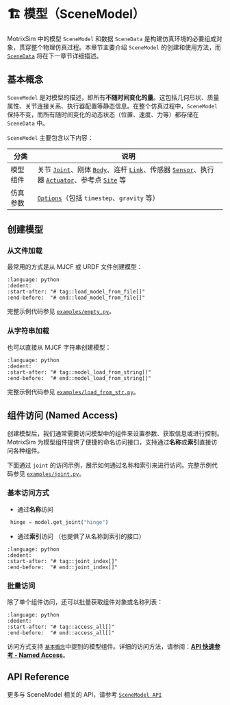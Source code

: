 # 🏗️ 模型（SceneModel）

MotrixSim 中的模型 `SceneModel` 和数据 `SceneData` 是构建仿真环境的必要组成对象，贯穿整个物理仿真过程。本章节主要介绍 `SceneModel` 的创建和使用方法，而 [`SceneData`](scene_data.md) 将在下一章节详细描述。

## 基本概念

`SceneModel` 是对模型的描述，即所有**不随时间变化的量**。这包括几何形状、质量属性、关节连接关系、执行器配置等静态信息。在整个仿真过程中，`SceneModel` 保持不变，而所有随时间变化的动态状态（位置、速度、力等）都存储在 `SceneData` 中。

`SceneModel` 主要包含以下内容：

| 分类     | 说明                                                                                                                                                                                                                                                      |
| -------- | --------------------------------------------------------------------------------------------------------------------------------------------------------------------------------------------------------------------------------------------------------- |
| 模型组件 | 关节 [`Joint`](../kinematics/joint.md)、刚体 [`Body`](../kinematics/body.md)、连杆 [`Link`](../kinematics/link.md)、传感器 [`Sensor`](../kinematics/sensor.md)、执行器 [`Actuator`](../kinematics/actuator.md)、参考点 [`Site`](../kinematics/site.md) 等 |
| 仿真参数 | [`Options`](options.md)（包括 `timestep`、`gravity` 等）                                                                                                                                                                                                  |

## 创建模型

### 从文件加载

最常用的方式是从 MJCF 或 URDF 文件创建模型：

```{literalinclude} ../../../../examples/empty.py
:language: python
:dedent:
:start-after: "# tag::load_model_from_file[]"
:end-before:  "# end::load_model_from_file[]"
```

完整示例代码参见 [`examples/empty.py`](../../../../examples/empty.py)。

### 从字符串加载

也可以直接从 MJCF 字符串创建模型：

```{literalinclude} ../../../../examples/load_from_str.py
:language: python
:dedent:
:start-after: "# tag::model_load_from_string[]"
:end-before:  "# end::model_load_from_string[]"
```

完整示例代码参见 [`examples/load_from_str.py`](../../../../examples/load_from_str.py)。

## 组件访问 (Named Access)

创建模型后，我们通常需要访问模型中的组件来设置参数、获取信息或进行控制。MotrixSim 为模型组件提供了便捷的命名访问接口，支持通过**名称**或**索引**直接访问各种组件。

下面通过 `joint` 的访问示例，展示如何通过名称和索引来进行访问。完整示例代码参见 [`examples/joint.py`](../../../../examples/joint.py)。

### 基本访问方式

-   通过**名称**访问

```python
 hinge = model.get_joint("hinge")
```

-   通过**索引**访问 （也提供了从名称到索引的接口）

```{literalinclude} ../../../../examples/joint.py
:language: python
:dedent:
:start-after: "# tag::joint_index[]"
:end-before:  "# end::joint_index[]"
```

### 批量访问

除了单个组件访问，还可以批量获取组件对象或名称列表：

```{literalinclude} ../../../../examples/joint.py
:language: python
:dedent:
:start-after: "# tag::access_all[]"
:end-before:  "# end::access_all[]"
```

访问方式支持 [`基本概念`]中提到的模型组件。详细的访问方法，请参阅：[**API 快速参考 - Named Access**](../../api_reference/api_quick_reference.md#-named-access---模型组件访问)。

## API Reference

更多与 SceneModel 相关的 API，请参考 [`SceneModel API`]

[`SceneModel API`]: motrixsim.SceneModel
[`基本概念`]: #基本概念
